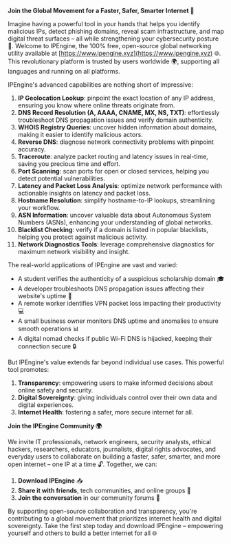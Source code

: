 **Join the Global Movement for a Faster, Safer, Smarter Internet 🚀**

Imagine having a powerful tool in your hands that helps you identify malicious IPs, detect phishing domains, reveal scam infrastructure, and map digital threat surfaces – all while strengthening your cybersecurity posture 🔐. Welcome to IPEngine, the 100% free, open-source global networking utility available at [https://www.ipengine.xyz](https://www.ipengine.xyz) 🌐. This revolutionary platform is trusted by users worldwide 🌍, supporting all languages and running on all platforms.

IPEngine's advanced capabilities are nothing short of impressive:

1.  **IP Geolocation Lookup**: pinpoint the exact location of any IP address, ensuring you know where online threats originate from.
2.  **DNS Record Resolution (A, AAAA, CNAME, MX, NS, TXT)**: effortlessly troubleshoot DNS propagation issues and verify domain authenticity.
3.  **WHOIS Registry Queries**: uncover hidden information about domains, making it easier to identify malicious actors.
4.  **Reverse DNS**: diagnose network connectivity problems with pinpoint accuracy.
5.  **Traceroute**: analyze packet routing and latency issues in real-time, saving you precious time and effort.
6.  **Port Scanning**: scan ports for open or closed services, helping you detect potential vulnerabilities.
7.  **Latency and Packet Loss Analysis**: optimize network performance with actionable insights on latency and packet loss.
8.  **Hostname Resolution**: simplify hostname-to-IP lookups, streamlining your workflow.
9.  **ASN Information**: uncover valuable data about Autonomous System Numbers (ASNs), enhancing your understanding of global networks.
10. **Blacklist Checking**: verify if a domain is listed in popular blacklists, helping you protect against malicious activity.
11. **Network Diagnostics Tools**: leverage comprehensive diagnostics for maximum network visibility and insight.

The real-world applications of IPEngine are vast and varied:

*   A student verifies the authenticity of a suspicious scholarship domain 🎓
*   A developer troubleshoots DNS propagation issues affecting their website's uptime 🚀
*   A remote worker identifies VPN packet loss impacting their productivity 💻
*   A small business owner monitors DNS uptime and anomalies to ensure smooth operations 📊
*   A digital nomad checks if public Wi-Fi DNS is hijacked, keeping their connection secure 🔒

But IPEngine's value extends far beyond individual use cases. This powerful tool promotes:

1.  **Transparency**: empowering users to make informed decisions about online safety and security.
2.  **Digital Sovereignty**: giving individuals control over their own data and digital experiences.
3.  **Internet Health**: fostering a safer, more secure internet for all.

**Join the IPEngine Community 🌍**

We invite IT professionals, network engineers, security analysts, ethical hackers, researchers, educators, journalists, digital rights advocates, and everyday users to collaborate on building a faster, safer, smarter, and more open internet – one IP at a time 🔓. Together, we can:

1.  **Download IPEngine** 📥
2.  **Share it with friends**, tech communities, and online groups 🤝
3.  **Join the conversation** in our community forums 💬

By supporting open-source collaboration and transparency, you're contributing to a global movement that prioritizes internet health and digital sovereignty. Take the first step today and download IPEngine – empowering yourself and others to build a better internet for all 🌐